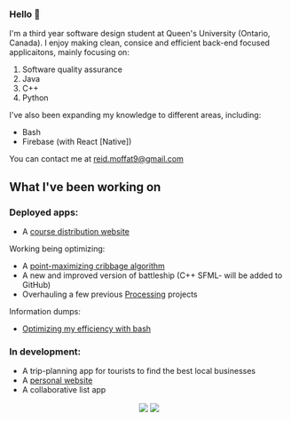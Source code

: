 ### Hello 👋

I'm a third year software design student at Queen's University (Ontario, Canada). I enjoy making clean, consice and efficient back-end focused applicaitons, mainly focusing on:
1. Software quality assurance
2. Java
3. C++
4. Python

I've also been expanding my knowledge to different areas, including:
* Bash
* Firebase (with React [Native])

You can contact me at reid.moffat9@gmail.com

## What I've been working on

### Deployed apps:
* A [course distribution website](https://qubirdhunter.com/)

Working being optimizing:
* A [point-maximizing cribbage algorithm](https://github.com/reid-moffat/cribbage-strategy)
* A new and improved version of battleship (C++ SFML- will be added to GitHub)
* Overhauling a few previous [Processing](https://processing.org/) projects

Information dumps:
* [Optimizing my efficiency with bash](https://github.com/reid-moffat/bash-shortcuts)

### In development:
* A trip-planning app for tourists to find the best local businesses
* A [personal website](https://reid-moffat.github.io/)
* A collaborative list app

<p align="center">
<img align="center" src="https://github-readme-stats.vercel.app/api?username=reid-moffat&show_icons=true&count_private=true&show_icons=true&theme=midnight-purple">
<img align="center" src="https://github-readme-stats-mu-blond.vercel.app/api/top-langs/?username=reid-moffat&layout=compact&card_width=250&langs_count=10&theme=midnight-purple">
</p>

